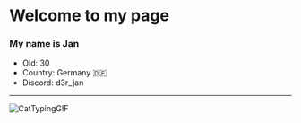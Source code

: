 
# Welcome to my page
### My name is Jan

- Old: 30
- Country: Germany 🇩🇪
- Discord: d3r_jan
---
![CatTypingGIF](https://github.com/JanGastmann/JanGastmann/assets/140593990/2982890d-27fc-46ea-96fc-a2a52671e168)




<!---
JanGastmann/JanGastmann is a ✨ special ✨ repository because its `README.md` (this file) appears on your GitHub profile.
You can click the Preview link to take a look at your changes.
--->
